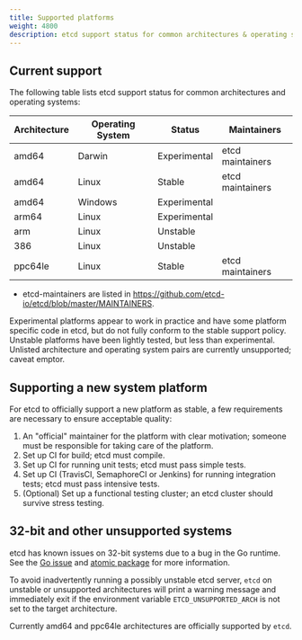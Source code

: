 ```yaml
---
title: Supported platforms
weight: 4800
description: etcd support status for common architectures & operating systems
---
```


## Current support

The following table lists etcd support status for common architectures and operating systems:

| Architecture | Operating System | Status       | Maintainers       |
| ------------ | ---------------- | ------------ |-------------------|
| amd64        | Darwin           | Experimental | etcd maintainers  |
| amd64        | Linux            | Stable       | etcd maintainers  |
| amd64        | Windows          | Experimental |                   |
| arm64        | Linux            | Experimental |                   |
| arm          | Linux            | Unstable     |                   |
| 386          | Linux            | Unstable     |                   |
| ppc64le      | Linux            | Stable       | etcd maintainers  |

* etcd-maintainers are listed in https://github.com/etcd-io/etcd/blob/master/MAINTAINERS.

Experimental platforms appear to work in practice and have some platform specific code in etcd, but do not fully conform to the stable support policy. Unstable platforms have been lightly tested, but less than experimental. Unlisted architecture and operating system pairs are currently unsupported; caveat emptor.

## Supporting a new system platform

For etcd to officially support a new platform as stable, a few requirements are necessary to ensure acceptable quality:

1. An "official" maintainer for the platform with clear motivation; someone must be responsible for taking care of the platform.
2. Set up CI for build; etcd must compile.
3. Set up CI for running unit tests; etcd must pass simple tests.
4. Set up CI (TravisCI, SemaphoreCI or Jenkins) for running integration tests; etcd must pass intensive tests.
5. (Optional) Set up a functional testing cluster; an etcd cluster should survive stress testing.

## 32-bit and other unsupported systems

etcd has known issues on 32-bit systems due to a bug in the Go runtime. See the [Go issue][go-issue] and [atomic package][go-atomic] for more information.

To avoid inadvertently running a possibly unstable etcd server, `etcd` on unstable or unsupported architectures will print a warning message and immediately exit if the environment variable `ETCD_UNSUPPORTED_ARCH` is not set to the target architecture.

Currently amd64 and ppc64le architectures are officially supported by `etcd`.

[go-atomic]: https://golang.org/pkg/sync/atomic/#pkg-note-BUG
[go-issue]: https://github.com/golang/go/issues/599
